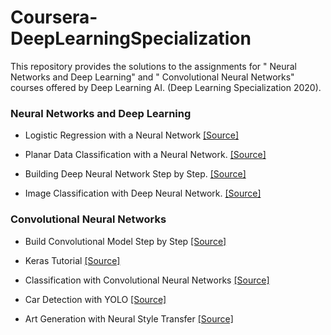 # Coursera-DeepLearningSpecialization

This repository provides the solutions to the assignments for "
Neural Networks and Deep Learning" and  "
Convolutional Neural Networks" courses offered by Deep Learning AI. (Deep Learning Specialization 2020). 

### Neural Networks and Deep Learning

- Logistic Regression with a Neural Network
[[Source]](https://github.com/iremonur/Coursera-DeepLearningSpecialization/blob/master/Neural%20Networks%20and%20Deep%20Learning/Logistic_Regression_with_a_Neural_Network_mindset_v6a.ipynb)


- Planar Data Classification with a Neural Network.
[[Source]](https://github.com/iremonur/Coursera-DeepLearningSpecialization/blob/master/Neural%20Networks%20and%20Deep%20Learning/Planar_data_classification_with_onehidden_layer_v6c.ipynb)


- Building Deep Neural Network Step by Step.
[[Source]](https://github.com/iremonur/Coursera-DeepLearningSpecialization/blob/master/Neural%20Networks%20and%20Deep%20Learning/Building_your_Deep_Neural_Network_Step_by_Step_v8a.ipynb)

- Image Classification with Deep Neural Network.
[[Source]](https://github.com/iremonur/Coursera-DeepLearningSpecialization/blob/master/Neural%20Networks%20and%20Deep%20Learning/Deep%2BNeural%2BNetwork%2B-%2BApplication%2Bv8.ipynb)

### Convolutional Neural Networks

- Build Convolutional Model Step by Step
[[Source]](https://github.com/iremonur/Coursera-DeepLearningSpecialization/blob/master/Convolutional%20Neural%20Networks/Convolution_model_Step_by_Step_v2a.ipynb)

- Keras Tutorial
[[Source]](https://github.com/iremonur/Coursera-DeepLearningSpecialization/blob/master/Convolutional%20Neural%20Networks/Keras_Tutorial_v2a.ipynb)

- Classification with Convolutional Neural Networks
[[Source]](https://github.com/iremonur/Coursera-DeepLearningSpecialization/blob/master/Convolutional%20Neural%20Networks/Convolution_model_Application_v1a.ipynb)

- Car Detection with YOLO
[[Source]](https://github.com/iremonur/Coursera-DeepLearningSpecialization/blob/master/Convolutional%20Neural%20Networks/Autonomous_driving_application_Car_detection_v3a.ipynb)

- Art Generation with Neural Style Transfer
[[Source]](https://github.com/iremonur/Coursera-DeepLearningSpecialization/blob/master/Convolutional%20Neural%20Networks/Art_Generation_with_Neural_Style_Transfer_v3a.ipynb)


